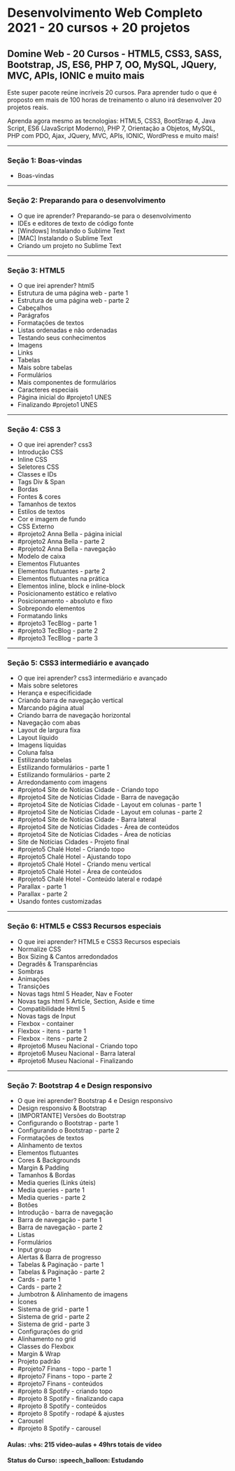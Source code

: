 <h1>Desenvolvimento Web Completo 2021 - 20 cursos + 20 projetos</h1>
<h2>Domine Web - 20 Cursos - HTML5, CSS3, SASS, Bootstrap, JS, ES6, PHP 7, OO, MySQL, JQuery, MVC, APIs, IONIC e muito mais</h2>

<p>
Este super pacote reúne incríveis 20 cursos. Para aprender tudo o que é proposto em mais de 100 horas de treinamento o aluno irá desenvolver 20 projetos reais.

Aprenda agora mesmo as tecnologias: HTML5, CSS3, BootStrap 4, Java Script, ES6 (JavaScript Moderno), PHP 7, Orientação a Objetos, MySQL, PHP com PDO, Ajax, JQuery, MVC, APIs, IONIC, WordPress e muito mais! 
</p>

<hr>

<h3>Seção 1: Boas-vindas</h3>

<ul>
  <li>Boas-vindas</li>
</ul>

<hr>

<h3>Seção 2: Preparando para o desenvolvimento</h3>

<ul>
  <li>O que ire aprender? Preparando-se para o desenvolvimento</li>
  <li>IDEs e editores de texto de código fonte</li>
  <li>[Windows] Instalando o Sublime Text</li>
  <li>[MAC] Instalando o Sublime Text</li>
  <li>Criando um projeto no Sublime Text</li>
</ul>

<hr>

<h3>Seção 3: HTML5</h3>

<ul>
  <li>O que irei aprender? html5</li>
  <li>Estrutura de uma página web - parte 1</li>
  <li>Estrutura de uma página web - parte 2</li>
  <li>Cabeçalhos</li>
  <li>Parágrafos</li>
  <li>Formatações de textos</li>
  <li>Listas ordenadas e não ordenadas</li>
  <li>Testando seus conhecimentos</li>
  <li>Imagens</li>
  <li>Links</li>
  <li>Tabelas</li>
  <li>Mais sobre tabelas</li>
  <li>Formulários</li>
  <li>Mais componentes de formulários</li>
  <li>Caracteres especiais</li>
  <li>Página inicial do #projeto1 UNES</li>
  <li>Finalizando #projeto1 UNES</li>
</ul>

<hr>

<h3>Seção 4: CSS 3</h3>

<ul>
  <li>O que irei aprender? css3</li>
  <li>Introdução CSS</li>
  <li>Inline CSS</li>
  <li>Seletores CSS</li>
  <li>Classes e IDs</li>
  <li>Tags Div & Span</li>
  <li>Bordas</li>
  <li>Fontes & cores</li>
  <li>Tamanhos de textos</li>
  <li>Estilos de textos</li>
  <li>Cor e imagem de fundo</li>
  <li>CSS Externo</li>
  <li>#projeto2 Anna Bella - página inicial</li>
  <li>#projeto2 Anna Bella - parte 2</li>
  <li>#projeto2 Anna Bella - navegação</li>
  <li>Modelo de caixa</li>
  <li>Elementos Flutuantes</li>
  <li>Elementos flutuantes - parte 2</li>
  <li>Elementos flutuantes na prática</li>
  <li>Elementos inline, block e inline-block</li>
  <li>Posicionamento estático e relativo</li>
  <li>Posicionamento - absoluto e fixo</li>
  <li>Sobrepondo elementos</li>
  <li>Formatando links</li>
  <li>#projeto3 TecBlog - parte 1</li>
  <li>#projeto3 TecBlog - parte 2</li>
  <li>#projeto3 TecBlog - parte 3</li>
</ul>

<hr>

<h3>Seção 5: CSS3 intermediário e avançado</h3>

<ul>
  <li>O que irei aprender? css3 intermediário e avançado</li>
  <li>Mais sobre seletores</li>
  <li>Herança e especificidade</li>
  <li>Criando barra de navegação vertical</li>
  <li>Marcando página atual</li>
  <li>Criando barra de navegação horizontal</li>
  <li>Navegação com abas</li>
  <li>Layout de largura fixa</li>
  <li>Layout líquido</li>
  <li>Imagens líquidas</li>
  <li>Coluna falsa</li>
  <li>Estilizando tabelas</li>
  <li>Estilizando formulários - parte 1</li>
  <li>Estilizando formulários - parte 2</li>
  <li>Arredondamento com imagens</li>
  <li>#projeto4 Site de Notícias Cidade - Criando topo</li>
  <li>#projeto4 Site de Notícias Cidade - Barra de navegação</li>
  <li>#projeto4 Site de Notícias Cidade - Layout em colunas - parte 1</li>
  <li>#projeto4 Site de Notícias Cidade - Layout em colunas - parte 2</li>
  <li>#projeto4 Site de Notícias Cidade - Barra lateral</li>
  <li>#projeto4 Site de Notícias Cidades - Área de conteúdos</li>
  <li>#projeto4 Site de Notícias Cidades - Área de notícias</li>
  <li>Site de Notícias Cidades - Projeto final</li>
  <li>#projeto5 Chalé Hotel - Criando topo</li>
  <li>#projeto5 Chalé Hotel - Ajustando topo</li>
  <li>#projeto5 Chalé Hotel - Criando menu vertical</li>
  <li>#projeto5 Chalé Hotel - Área de conteúdos</li>
  <li>#projeto5 Chalé Hotel - Conteúdo lateral e rodapé</li>
  <li>Parallax - parte 1</li>
  <li>Parallax - parte 2</li>
  <li>Usando fontes customizadas</li>
</ul>

<hr>

<h3>Seção 6: HTML5 e CSS3 Recursos especiais</h3>

<ul>
  <li>O que irei aprender? HTML5 e CSS3 Recursos especiais</li>
  <li>Normalize CSS</li>
  <li>Box Sizing & Cantos arredondados</li>
  <li>Degradês & Transparências</li>
  <li>Sombras</li>
  <li>Animações</li>
  <li>Transições</li>
  <li>Novas tags html 5 Header, Nav e Footer</li>
  <li>Novas tags html 5 Article, Section, Aside e time</li>
  <li>Compatibilidade Html 5</li>
  <li>Novas tags de Input</li>
  <li>Flexbox - container</li>
  <li>Flexbox - itens - parte 1</li>
  <li>Flexbox - itens - parte 2</li>
  <li>#projeto6 Museu Nacional - Criando topo</li>
  <li>#projeto6 Museu Nacional - Barra lateral</li>
  <li>#projeto6 Museu Nacional - Finalizando</li>
</ul>

<hr>

<h3>Seção 7: Bootstrap 4 e Design responsivo</h3>

<ul>
  <li>O que irei aprender? Bootstrap 4 e Design responsivo</li>
  <li>Design responsivo & Bootstrap</li>
  <li>[IMPORTANTE] Versões do Bootstrap</li>
  <li>Configurando o Bootstrap - parte 1</li>
  <li>Configurando o Bootstrap - parte 2</li>
  <li>Formatações de textos</li>
  <li>Alinhamento de textos</li>
  <li>Elementos flutuantes</li>
  <li>Cores & Backgrounds</li>
  <li>Margin & Padding</li>
  <li>Tamanhos & Bordas</li>
  <li>Media queries (Links úteis)</li>
  <li>Media queries - parte 1</li>
  <li>Media queries - parte 2</li>
  <li>Botões</li>
  <li>Introdução - barra de navegação</li>
  <li>Barra de navegação - parte 1</li>
  <li>Barra de navegação - parte 2</li>
  <li>Listas</li>
  <li>Formulários</li>
  <li>Input group</li>
  <li>Alertas & Barra de progresso</li>
  <li>Tabelas & Paginação - parte 1</li>
  <li>Tabelas & Paginação - parte 2</li>
  <li>Cards - parte 1</li>
  <li>Cards - parte 2</li>
  <li>Jumbotron & Alinhamento de imagens</li>
  <li>Ícones</li>
  <li>Sistema de grid - parte 1</li>
  <li>Sistema de grid - parte 2</li>
  <li>Sistema de grid - parte 3</li>
  <li>Configurações do grid</li>
  <li>Alinhamento no grid</li>
  <li>Classes do Flexbox</li>
  <li>Margin & Wrap</li>
  <li>Projeto padrão</li>
  <li>#projeto7 Finans - topo - parte 1</li>
  <li>#projeto7 Finans - topo - parte 2</li>
  <li>#projeto7 Finans - conteúdos</li>
  <li>#projeto 8 Spotify - criando topo</li>
  <li>#projeto 8 Spotify - finalizando capa</li>
  <li>#projeto 8 Spotify - conteúdos</li>
  <li>#projeto 8 Spotify - rodapé & ajustes</li>
  <li>Carousel</li>
  <li>#projeto 8 Spotify - carousel</li>

</ul>

<h4><b>Aulas:</b> :vhs: 215 video-aulas + 49hrs totais de vídeo</h4>
<h4><b>Status do Curso:</b> :speech_balloon: Estudando</h4>



